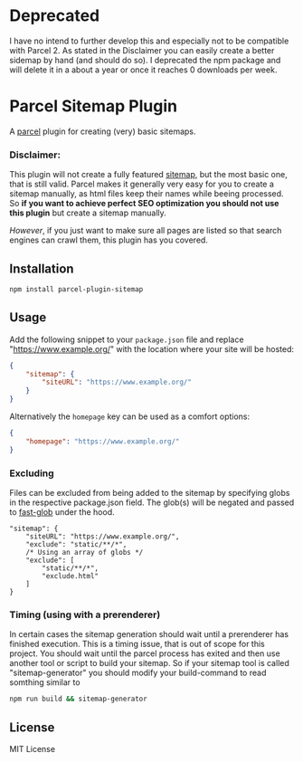 # Deprecated

I have no intend to further develop this and especially not to be compatible with Parcel 2. As stated in the Disclaimer you can easily create a better sidemap by hand (and should do so). I deprecated the npm package and will delete it in a about a year or once it reaches 0 downloads per week.

# Parcel Sitemap Plugin

A [parcel](https://github.com/parcel-bundler/parcel) plugin for creating (very) basic sitemaps.

### Disclaimer:

This plugin will not create a fully featured [sitemap](https://www.sitemaps.org/protocol.html), but the most basic one, that is still valid. Parcel makes it generally very easy for you to create a sitemap manually, as html files keep their names while beeing processed. So **if you want to achieve perfect SEO optimization you should not use this plugin** but create a sitemap manually.

*However*, if you just want to make sure all pages are listed so that search engines can crawl them, this plugin has you covered.

## Installation

```bash
npm install parcel-plugin-sitemap
```

## Usage

Add the following snippet to your `package.json` file and replace "https://www.example.org/" with the location where your site will be hosted:

```json
{
    "sitemap": {
        "siteURL": "https://www.example.org/"
    }
}
```

Alternatively the `homepage` key can be used as a comfort options:

```json
{
    "homepage": "https://www.example.org/"
}
```

### Excluding
Files can be excluded from being added to the sitemap by specifying globs in the respective package.json field.
The glob(s) will be negated and passed to [fast-glob](https://www.npmjs.com/package/fast-glob) under the hood.
```json5
"sitemap": {
    "siteURL": "https://www.example.org/",
    "exclude": "static/**/*",
    /* Using an array of globs */
    "exclude": [
        "static/**/*",
        "exclude.html"
    ]
}
```

### Timing (using with a prerenderer)

In certain cases the sitemap generation should wait until a prerenderer has finished execution. This is a timing issue, that is out of scope for this project. You should wait until the parcel process has exited and then use another tool or script to build your sitemap. So if your sitemap tool is called "sitemap-generator" you should modify your build-command to read somthing similar to

```bash
npm run build && sitemap-generator
```

## License

MIT License
